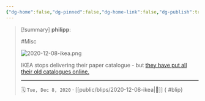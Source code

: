 ```yaml
---
{"dg-home":false,"dg-pinned":false,"dg-home-link":false,"dg-publish":true,"tags":["dgblip"],"created-date":"2020-12-08T00:00:00","disabled rules":["yaml-title","yaml-title-alias","file-name-heading"],"title":"philipp @ 2020-12-08","dg-permalink":"2020/12/08/ikea/","updated-date":"2025-04-30T22:27:37","dg-path":"blips/2020-12-08-ikea.md","permalink":"/2020/12/08/ikea/","dgPassFrontmatter":true}
---
```


> [!summary] **philipp**:
>
> #Misc
>
> ![2020-12-08-ikea.png](/img/user/attachments/2020-12-08-ikea.png)
>
> IKEA stops delivering their paper catalogue - but [they have put all their old catalogues online.](https://ikeamuseum.com/sv/ikea-kataloger/)
> - - -
>
> 🗓️ `Tue, Dec 8, 2020` · [[public/blips/2020-12-08-ikea\|🔗]]
{ #blip}

